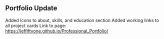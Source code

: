 ## Portfolio Update 
Added Icons to about, skills, and education section
Added working links to all project cards 
Link to page: https://jeffiftyone.github.io/Professional_Portfolio/